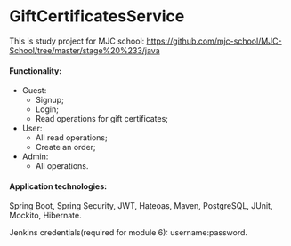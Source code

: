# GiftCertificatesService

This is study project for MJC school: https://github.com/mjc-school/MJC-School/tree/master/stage%20%233/java

#### Functionality:
- Guest:
  - Signup;
  - Login;  
  - Read operations for gift certificates;
- User:
  - All read operations;
  - Create an order;
- Admin:
  - All operations.

#### Application technologies:
Spring Boot, Spring Security, JWT, Hateoas, Maven, PostgreSQL, JUnit, Mockito, Hibernate.

Jenkins credentials(required for module 6): username:password.
